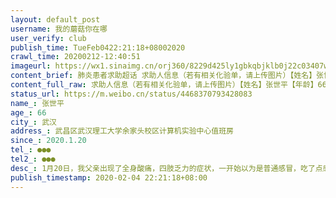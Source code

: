 ```yaml
---
layout: default_post
username: 我的蘑菇你在哪
user_verify: club
publish_time: TueFeb0422:21:18+08002020
crawl_time: 20200212-12:40:51
imageurl: https://wx1.sinaimg.cn/orj360/8229d425ly1gbkqbjklb0j22c03407wh.jpg,https://wx3.sinaimg.cn/orj360/8229d425ly1gbkqbz8n44j22c0340b29.jpg,https://wx3.sinaimg.cn/orj360/8229d425ly1gbkqdgkk4vj22c0340x6p.jpg,https://wx1.sinaimg.cn/orj360/8229d425ly1gbkqeosu0wj22c0340u0x.jpg,https://wx3.sinaimg.cn/orj360/8229d425ly1gbkqeq88mpj20k00zk75t.jpg
content_brief: 肺炎患者求助超话 求助人信息（若有相关化验单，请上传图片）【姓名】张世平【年龄】66【所在城市】武汉【所在小区、社区】武昌区武汉理工大学余家头校区计算机实验中心值班房【患病时间】2020.1.20【联系方式】●●●【其他紧急联系人】●●●【病情描述】 1月20日，我父亲出现 ...全文
content_full_raw: 求助人信息（若有相关化验单，请上传图片）【姓名】张世平【年龄】66【所在城市】武汉【所在小区、社区】武昌区武汉理工大学余家头校区计算机实验中心值班房【患病时间】2020.1.20【联系方式】●●●【其他紧急联系人】●●●【病情描述】1月20日，我父亲出现了全身酸痛，四肢乏力的症状，一开始以为是普通感冒，吃了点感冒药，症状有所好转。一周后，开始出现高烧症状，最高至38.9°C，吃了退烧药后，会在后半夜退烧，到第二天白天，温度会再次达到38度以上。这样反复了三四天。2月1日，我带我父亲到华润武钢总医院做了ct检查，ct显示双肺感染性病变，纹理较多，边缘模糊，有较大面积阴影，被诊断为疑似病例，当天还出现了心率加快，呼吸困难的症状，吸了2小时氧才有所好转。2月2日，去了湖北省人民医院做核酸测试。2月3日，结果出来显示呈阳性，被确诊为新型冠状病毒肺炎。在结果出来当天，我们就上报了社区联系床位，社区让我们等消息，但一直没能联系到床位。后续我们还通过区长热线，市长热线，微信通道，国务院小程序，凤凰网等多个渠道反应了情况，但都无果。时至今日，我父亲已经连续高烧一个多礼拜，呼吸困难的症状愈发严重，现在我们全家人都很绝望，不知道该怎么办，所以希望广大网友能够帮助我们联系床位！谢谢各位！
status_url: https://m.weibo.cn/status/4468370793428083
name_: 张世平
age_: 66
city_: 武汉
address_: 武昌区武汉理工大学余家头校区计算机实验中心值班房
since_: 2020.1.20
tel_: ●●●
tel2_: ●●●
desc_: 1月20日，我父亲出现了全身酸痛，四肢乏力的症状，一开始以为是普通感冒，吃了点感冒药，症状有所好转。一周后，开始出现高烧症状，最高至38.9°C，吃了退烧药后，会在后半夜退烧，到第二天白天，温度会再次达到38度以上。这样反复了三四天。2月1日，我带我父亲到华润武钢总医院做了ct检查，ct显示双肺感染性病变，纹理较多，边缘模糊，有较大面积阴影，被诊断为疑似病例，当天还出现了心率加快，呼吸困难的症状，吸了2小时氧才有所好转。2月2日，去了湖北省人民医院做核酸测试。2月3日，结果出来显示呈阳性，被确诊为新型冠状病毒肺炎。在结果出来当天，我们就上报了社区联系床位，社区让我们等消息，但一直没能联系到床位。后续我们还通过区长热线，市长热线，微信通道，国务院小程序，凤凰网等多个渠道反应了情况，但都无果。时至今日，我父亲已经连续高烧一个多礼拜，呼吸困难的症状愈发严重，现在我们全家人都很绝望，不知道该怎么办，所以希望广大网友能够帮助我们联系床位！谢谢各位！
publish_timestamp: 2020-02-04 22:21:18+08:00
---
```


